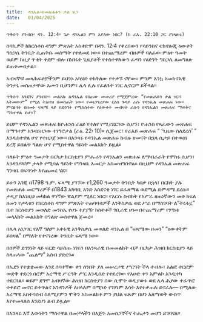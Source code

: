 ```yaml
---
title:  ዳንኤል—የመጽሐፉን ቃል ዝጋ
date:   01/04/2025
---
```


`ጥቅሱን ያንብቡ፡ ዳን. 12:4። ጌታ ዳንኤልን ምን እያለው ነበር? (ከ ራእ. 22:10 ጋር ያነጻጽሩ)`

ሰባኪዎች ከክርስቶስ ዳግም ምጽአት አስቀድሞ በዳን. 12፡4 የቀረበውን የሳይንስና ቴክኖሎጂ ዕውቀት ግስጋሴ ትንቢት ሲጠቅሱ መስማት የተለመደ ነው። በተጨማሪም ብዙዎች ባለፈው ምዕተ ዓመት ወይም ከዚያ ጥቂት ቀደም ብሎ በነበሩት ጊዜያቶች የተስተዋለውን ፈጣን የዕድገት ግስጋሴ ለመግለጽ ይጠቀሙበታል።

አብዛኞቹ መጻሕፍቶቻችንም ይህንኑ አካሄድ ተከትለው የተቃኙ ናቸው። ምንም እንኳ አመክኖአዊ ትንታኔ መስጠታቸው እሙን ቢሆንም፣ ሌላ ሊሉ የፈለጉት ነገር ሊኖርም ይችላል።

`ጥቅሱን እንደገና ያንብቡ። መልአኩ ለዳንኤል የሰጠው መመሪያ የሚጀምረው “የመጽሐፉን ቃል ዝጋ፤ አትመውም” የሚል ትእዛዝ በመስጠት ነው። የመነጋገሪያው ርዕሰ ጉዳይ ራሱ የዳንኤል መጽሐፍ ነው። ምናልባት በዘመኑ ፍጻሜ ላይ በድንገት የሚከሰተው የዕውቀት መብዛት ራሱን የዳንኤልን መጽሐፍ ማወቅና ማስተዋል ይሆን?`

ይህም የዳንኤልን መጽሐፍ ከዮሐንስ ራዕይ የተለየ የሚያደርገው ሲሆን፣ ዮሐንስ የጻፈውን መጽሐፍ በማኅተም አንዳይዘጋው ተነግሮታል (ራዕ. 22፡ 10)። ሲጀመር፣ የራእይ መጽሐፍ “ ‘ጊዜው ስለደረሰ’ ” እንዲስተዋል ሆኖ የተዘጋጀ ነው። በአንጻሩ የዳንኤል መጽሐፍ ከብዙ ዘመናት በኋላ ሲታይ በተወሰነ ደረጃ ይበልጥ ግልጽ ሆኖ የሚስተዋል ዓይነት መልእክት ይዟል።

ባለፉት ምዕተ ዓመታት በርካታ ክርስቲያን ምሑራን የዳንኤልን መጽሐፍ ለማብራራት የሞከሩ ሲሆን፣ አንዳንዶቹም ታላቅ የሚባል ዓይነት የግንዛቤ እመርታ አስመዝግበዋል። በዚህም የዳንኤል መጽሐፍ ግንዛቤ በፍጥነት እየጨመረ ሄደ።

ይሁን እንጂ በ1798 ዓ.ም. ፍጻሜ ያገኘው የ1,260 ዓመታት ትንቢት ካበቃ በኋላ፣ በርከት ያሉ የመጽሐፉ መርማሪዎች በ1843 አካባቢ አንድ አስደናቂ ነገር ይፈጸማል ወደሚል ድምዳሜ ደረሱ። ታዲያ ከእነዚህ መካከል ዋነኛው ዊልያም ሚለር ነበር። የእርሱ ስብከት የአሥራ ዘጠነኛውን መቶ ክፍለ ዘመን የታላቁን የክርስቶስ ዳግም ምጽአት ተጠባባቂዎች እንቅስቃሴ ወደ ሥራ በማስገባት ለ“ትሩፋኗ” ቤተ ክርስቲያን መወለድ መንስኤ የሆኑ ተያያዥ ክስተቶች ገቢራዊ ሆኑ። በተጨማሪም የሦስቱ መላእክት መልእክት በግልጽ መስተዋል ጀመረ።

በሌላ አነጋገር የእኛ ዓለም አቀፋዊ እንቅስቃሴ መወለድ ዳንኤል በ “ፍጻሜው ዘመን” “ዕውቀትም ይበዛል” በማለት የተናገረው ትንቢት ፍጻሜ ነው።

በሰዎች ደኅንነት ላይ ፍርድ ሳይሰጡ ነገሩን በአንጻራዊ በመመልከት ብቻ በርካታ ሕዝበ ክርስቲያን ላይ ስላጠላው “ጨለማ” አሰብ ያድርጉ።

በኤደን የተቋቋመው እንደ ሰባተኛው ቀን ሰንበት ያለ መሠረታዊ ሥርዓት ችላ ተብሎ፣ አልፎ ተርፎም ውድቅ ተደርጎ በሮም አረማዊ ሥርዓት ሥር እንዲሰድ የተደረገው የእሁድ ቀን አምልኮ እንዲተካ ተደርጓል። ወይም ደግሞ አብዛኛው ሕዝበ ክርስቲያን ሰው ሲሞት ወዲያውኑ ወደ ሌላ ሕያው ተፈጥሮ ተቀይሮ መኖር ይቀጥልና አንዳንዶች ለዘላለም በሚነድ የገሃነም እሳት እየተቃጠሉ ይኖራሉ— በሚለው አረማዊ አስተሳሰብ ስለሚያምን ሞትን አስመልክቶ ምን ያህል ፍጹም በሆነ አለማወቅ ውስጥ እየተመላለሰ እንደሆነ ልብ ይሏል።

በአንጻሩ እኛ እውነትን ማስተዋል በመቻላችን በእጅጉ አመስጋኞችና ትሑታን መሆን ይገባናል።